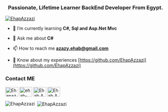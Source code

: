 <h3 align="center">Passionate, Lifetime Learner BackEnd Developer From Egypt.</h3>
<p align="left"> <a href="https://github.com/ryo-ma/github-profile-trophy"><img src="https://github-profile-trophy.vercel.app/?username=EhapAzzazi" alt="EhapAzzazi" /></a> </p>

- 🌱 I’m currently learning **C#, Sql and Asp.Net Mvc**

- 💬 Ask me about **C#**

- 📫 How to reach me **azazy.ehab@gmail.com**

- 📄 Know about my experiences [https://github.com/EhapAzzazi](https://github.com/EhapAzzazi)

### Contact ME ###

<p align="left">
<a href="https://twitter.com/Ehapazzazi20" target="blank"><img align="center" src="https://raw.githubusercontent.com/rahuldkjain/github-profile-readme-generator/master/src/images/icons/Social/twitter.svg" alt="Ehapazzazi20" height="30" width="40" /></a>
<a href="https://www.linkedin.com/in/ehab-azzazi-a23170231/" target="blank"><img align="center" src="https://raw.githubusercontent.com/rahuldkjain/github-profile-readme-generator/master/src/images/icons/Social/linked-in-alt.svg" alt="ehab-azzazi-a23170231" height="30" width="40" /></a>
<a href="https://www.facebook.com/Ehab.AZzaZi" target="blank"><img align="center" src="https://raw.githubusercontent.com/rahuldkjain/github-profile-readme-generator/master/src/images/icons/Social/facebook.svg" alt="Ehab.AZzaZi" height="30" width="40" /></a>
  <a href="https://wa.me/+201123301879" target="blank"><img align="center" src="https://raw.githubusercontent.com/rahuldkjain/github-profile-readme-generator/master/src/images/icons/Social/whatsapp.svg" alt="Ehab.AZzaZi" height="30" width="40" /></a>
</p>

<p></p>
<div>
<img align="left" src="https://github-readme-stats.vercel.app/api/top-langs?username=EhapAzzazi&show_icons=true&locale=en&layout=compact" alt="EhapAzzazi" />
</div>

<p>&nbsp;<img align="center" src="https://github-readme-stats.vercel.app/api?username=EhapAzzazi&show_icons=true&locale=en" alt="EhapAzzazi" /></p>
